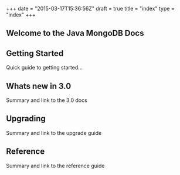 +++
date = "2015-03-17T15:36:56Z"
draft = true
title = "index"
type = "index"
+++

## Welcome to the Java MongoDB Docs

## Getting Started

Quick guide to getting started...


## Whats new in 3.0

Summary and link to the 3.0 docs


## Upgrading

Summary and link to the upgrade guide


## Reference

Summary and link to the reference guide
